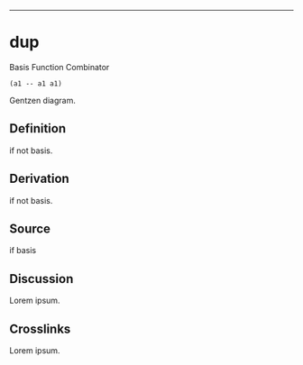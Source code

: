 ------------------------------------------------------------------------

# dup

Basis Function Combinator

    (a1 -- a1 a1)

Gentzen diagram.

## Definition

if not basis.

## Derivation

if not basis.

## Source

if basis

## Discussion

Lorem ipsum.

## Crosslinks

Lorem ipsum.
